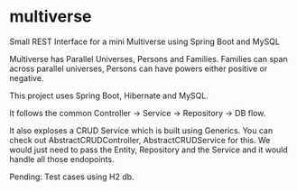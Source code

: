 # multiverse
Small REST Interface for a mini Multiverse using Spring Boot and MySQL

Multiverse has Parallel Universes, Persons and Families. Families can span across parallel universes, Persons can have powers either positive or negative.

This project uses Spring Boot, Hibernate and MySQL. 

It follows the common Controller -> Service -> Repository -> DB flow.

It also exploses a CRUD Service which is built using Generics. You can check out AbstractCRUDController, AbstractCRUDService for this. We would just need to pass the Entity, Repository and the Service and it would handle all those endopoints.

Pending: Test cases using H2 db. 
